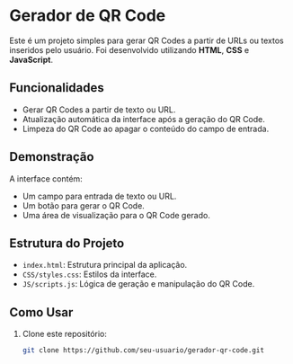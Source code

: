 # Gerador de QR Code

Este é um projeto simples para gerar QR Codes a partir de URLs ou textos inseridos pelo usuário. Foi desenvolvido utilizando **HTML**, **CSS** e **JavaScript**.

## Funcionalidades

- Gerar QR Codes a partir de texto ou URL.
- Atualização automática da interface após a geração do QR Code.
- Limpeza do QR Code ao apagar o conteúdo do campo de entrada.

## Demonstração

A interface contém:
- Um campo para entrada de texto ou URL.
- Um botão para gerar o QR Code.
- Uma área de visualização para o QR Code gerado.

## Estrutura do Projeto

- `index.html`: Estrutura principal da aplicação.
- `CSS/styles.css`: Estilos da interface.
- `JS/scripts.js`: Lógica de geração e manipulação do QR Code.

## Como Usar

1. Clone este repositório:
   ```bash
   git clone https://github.com/seu-usuario/gerador-qr-code.git
